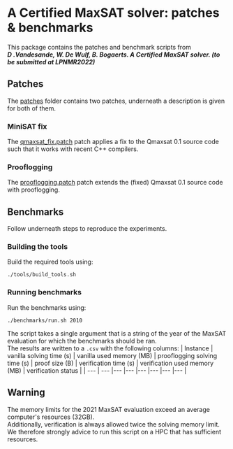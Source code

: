 # A Certified MaxSAT solver: patches & benchmarks

This package contains the patches and benchmark scripts from  
**_D .Vandesande, W. De Wulf, B. Bogaerts. A Certified MaxSAT solver. (to be submitted at LPNMR2022)_**

## Patches

The [patches](patches) folder contains two patches, underneath a description is given for both of them.

### MiniSAT fix

The [qmaxsat_fix.patch](patches/qmaxsat_fix.patch) patch applies a fix to the Qmaxsat 0.1 source code such that it works with recent C++ compilers.

### Prooflogging

The [prooflogging.patch](patches/prooflogging.patch) patch extends the (fixed) Qmaxsat 0.1 source code with prooflogging.

## Benchmarks

Follow underneath steps to reproduce the experiments.

### Building the tools

Build the required tools using:

```console
./tools/build_tools.sh
```

### Running benchmarks

Run the benchmarks using:

```console
./benchmarks/run.sh 2010
```

The script takes a single argument that is a string of the year of the MaxSAT evaluation for which the benchmarks should be ran.  
The results are written to a `.csv` with the following columns:
| Instance | vanilla solving time (s) | vanilla used memory (MB) | prooflogging solving time (s) | proof size (B) | verification time (s) | verification used memory (MB) | verification status |
| --- | --- |--- |--- |--- |--- |--- |--- |

## Warning

The memory limits for the 2021 MaxSAT evaluation exceed an average computer's resources (32GB).  
Additionally, verification is always allowed twice the solving memory limit.  
We therefore strongly advice to run this script on a HPC that has sufficient resources.
